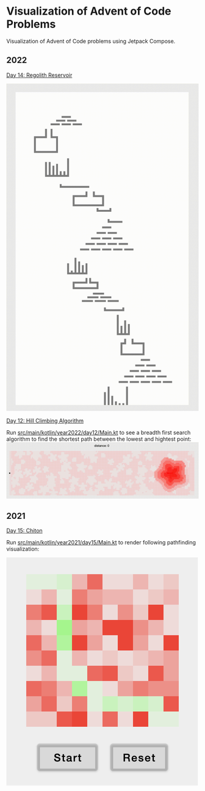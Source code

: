 # Visualization of Advent of Code Problems

Visualization of Advent of Code problems using Jetpack Compose.

## 2022

[Day 14: Regolith Reservoir](https://adventofcode.com/2022/day/14)

![](https://github.com/b4ob4b/aoc_visualization/blob/main/src/main/resources/year2022/14/2022_14.gif?raw=true)


[Day 12: Hill Climbing Algorithm](https://adventofcode.com/2022/day/12)


Run [src/main/kotlin/year2022/day12/Main.kt](https://github.com/b4ob4b/aoc_visualization/blob/main/src/main/kotlin/year2022/day12/Main.kt#L24) to see a breadth first search algorithm to find the shortest path between the lowest and hightest point:
![](https://github.com/b4ob4b/aoc_visualization/blob/main/src/main/resources/year2022/12/2022_12.gif?raw=true)
## 2021
[Day 15:  Chiton](https://adventofcode.com/2021/day/15)

Run [src/main/kotlin/year2021/day15/Main.kt](https://github.com/b4ob4b/aoc_visualization/blob/main/src/main/kotlin/year2021/day15/Main.kt#L23) to render following pathfinding visualization:

![](https://github.com/b4ob4b/aoc_visualization/blob/main/src/main/resources/year2021/15/2021_15_%20Chiton_sample.png?raw=true)
